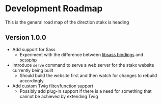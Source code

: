 # Development Roadmap

This is the general road map of the direction stakx is heading

## Version 1.0.0

- Add support for Sass
    - Experiment with the difference between [libsass bindings](https://github.com/absalomedia/sassphp) and [scssphp](https://github.com/leafo/scssphp)
- Introduce `serve` command to serve a web server for the stakx website currently being built
    - Should build the website first and then watch for changes to rebuild accordingly.
- Add custom Twig filter/function support
    - Possibly add plug-in support if there is a need for something that cannot be achieved by extending Twig
